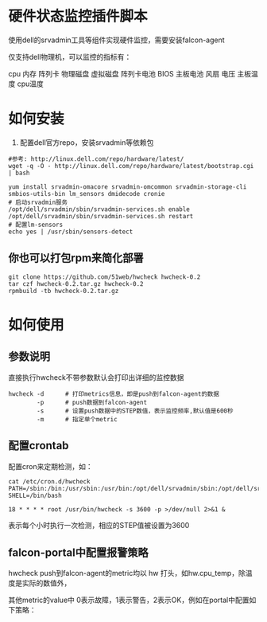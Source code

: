 # 硬件状态监控插件脚本

使用dell的srvadmin工具等组件实现硬件监控，需要安装falcon-agent

仅支持dell物理机，可以监控的指标有：

cpu 内存 阵列卡 物理磁盘 虚拟磁盘 阵列卡电池 BIOS 主板电池 风扇 电压 主板温度 cpu温度

# 如何安装

1. 配置dell官方repo，安装srvadmin等依赖包

```
#参考: http://linux.dell.com/repo/hardware/latest/
wget -q -O - http://linux.dell.com/repo/hardware/latest/bootstrap.cgi | bash

yum install srvadmin-omacore srvadmin-omcommon srvadmin-storage-cli smbios-utils-bin lm_sensors dmidecode cronie
# 启动srvadmin服务
/opt/dell/srvadmin/sbin/srvadmin-services.sh enable
/opt/dell/srvadmin/sbin/srvadmin-services.sh restart
# 配置lm-sensors
echo yes | /usr/sbin/sensors-detect
```

## 你也可以打包rpm来简化部署

```
git clone https://github.com/51web/hwcheck hwcheck-0.2
tar czf hwcheck-0.2.tar.gz hwcheck-0.2
rpmbuild -tb hwcheck-0.2.tar.gz
```


# 如何使用

## 参数说明

直接执行hwcheck不带参数默认会打印出详细的监控数据

```
hwcheck -d      # 打印metrics信息，即是push到falcon-agent的数据
        -p      # push数据到falcon-agent
        -s      # 设置push数据中的STEP数值，表示监控频率,默认值是600秒
        -m      # 指定单个metric
```

## 配置crontab

配置cron来定期检测，如：

```
cat /etc/cron.d/hwcheck
PATH=/sbin:/bin:/usr/sbin:/usr/bin:/opt/dell/srvadmin/sbin:/opt/dell/srvadmin/bin
SHELL=/bin/bash

18 * * * * root /usr/bin/hwcheck -s 3600 -p >/dev/null 2>&1 &
```

表示每个小时执行一次检测，相应的STEP值被设置为3600


## falcon-portal中配置报警策略

hwcheck push到falcon-agent的metric均以 hw 打头，如hw.cpu_temp，除温度是实际的数值外，

其他metric的value中 0表示故障，1表示警告，2表示OK，例如在portal中配置如下策略：



